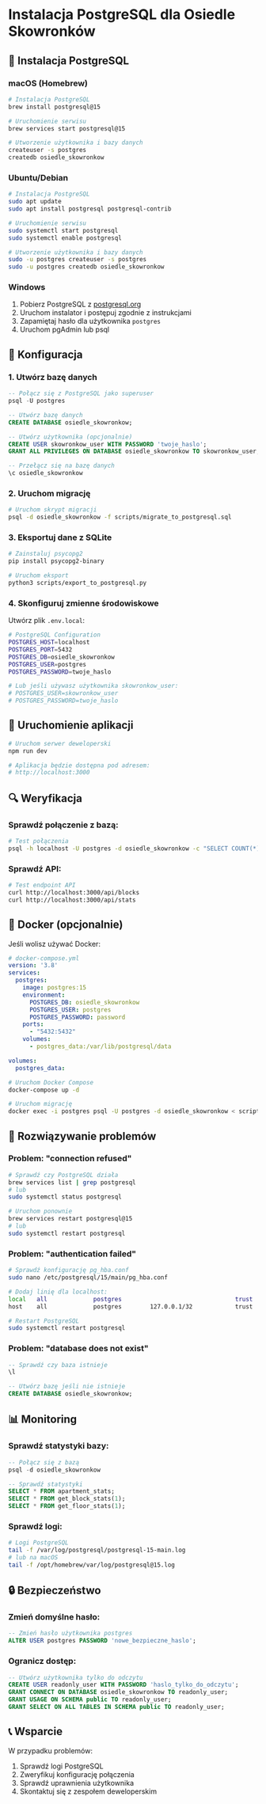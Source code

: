 # Instalacja PostgreSQL dla Osiedle Skowronków

## 🐘 Instalacja PostgreSQL

### macOS (Homebrew)

```bash
# Instalacja PostgreSQL
brew install postgresql@15

# Uruchomienie serwisu
brew services start postgresql@15

# Utworzenie użytkownika i bazy danych
createuser -s postgres
createdb osiedle_skowronkow
```

### Ubuntu/Debian

```bash
# Instalacja PostgreSQL
sudo apt update
sudo apt install postgresql postgresql-contrib

# Uruchomienie serwisu
sudo systemctl start postgresql
sudo systemctl enable postgresql

# Utworzenie użytkownika i bazy danych
sudo -u postgres createuser -s postgres
sudo -u postgres createdb osiedle_skowronkow
```

### Windows

1. Pobierz PostgreSQL z [postgresql.org](https://www.postgresql.org/download/windows/)
2. Uruchom instalator i postępuj zgodnie z instrukcjami
3. Zapamiętaj hasło dla użytkownika `postgres`
4. Uruchom pgAdmin lub psql

## 🔧 Konfiguracja

### 1. Utwórz bazę danych

```sql
-- Połącz się z PostgreSQL jako superuser
psql -U postgres

-- Utwórz bazę danych
CREATE DATABASE osiedle_skowronkow;

-- Utwórz użytkownika (opcjonalnie)
CREATE USER skowronkow_user WITH PASSWORD 'twoje_haslo';
GRANT ALL PRIVILEGES ON DATABASE osiedle_skowronkow TO skowronkow_user;

-- Przełącz się na bazę danych
\c osiedle_skowronkow
```

### 2. Uruchom migrację

```bash
# Uruchom skrypt migracji
psql -d osiedle_skowronkow -f scripts/migrate_to_postgresql.sql
```

### 3. Eksportuj dane z SQLite

```bash
# Zainstaluj psycopg2
pip install psycopg2-binary

# Uruchom eksport
python3 scripts/export_to_postgresql.py
```

### 4. Skonfiguruj zmienne środowiskowe

Utwórz plik `.env.local`:

```bash
# PostgreSQL Configuration
POSTGRES_HOST=localhost
POSTGRES_PORT=5432
POSTGRES_DB=osiedle_skowronkow
POSTGRES_USER=postgres
POSTGRES_PASSWORD=twoje_haslo

# Lub jeśli używasz użytkownika skowronkow_user:
# POSTGRES_USER=skowronkow_user
# POSTGRES_PASSWORD=twoje_haslo
```

## 🚀 Uruchomienie aplikacji

```bash
# Uruchom serwer deweloperski
npm run dev

# Aplikacja będzie dostępna pod adresem:
# http://localhost:3000
```

## 🔍 Weryfikacja

### Sprawdź połączenie z bazą:

```bash
# Test połączenia
psql -h localhost -U postgres -d osiedle_skowronkow -c "SELECT COUNT(*) FROM apartments;"
```

### Sprawdź API:

```bash
# Test endpoint API
curl http://localhost:3000/api/blocks
curl http://localhost:3000/api/stats
```

## 🐳 Docker (opcjonalnie)

Jeśli wolisz używać Docker:

```yaml
# docker-compose.yml
version: '3.8'
services:
  postgres:
    image: postgres:15
    environment:
      POSTGRES_DB: osiedle_skowronkow
      POSTGRES_USER: postgres
      POSTGRES_PASSWORD: password
    ports:
      - "5432:5432"
    volumes:
      - postgres_data:/var/lib/postgresql/data

volumes:
  postgres_data:
```

```bash
# Uruchom Docker Compose
docker-compose up -d

# Uruchom migrację
docker exec -i postgres psql -U postgres -d osiedle_skowronkow < scripts/migrate_to_postgresql.sql
```

## 🔧 Rozwiązywanie problemów

### Problem: "connection refused"

```bash
# Sprawdź czy PostgreSQL działa
brew services list | grep postgresql
# lub
sudo systemctl status postgresql

# Uruchom ponownie
brew services restart postgresql@15
# lub
sudo systemctl restart postgresql
```

### Problem: "authentication failed"

```bash
# Sprawdź konfigurację pg_hba.conf
sudo nano /etc/postgresql/15/main/pg_hba.conf

# Dodaj linię dla localhost:
local   all             postgres                                trust
host    all             postgres        127.0.0.1/32            trust

# Restart PostgreSQL
sudo systemctl restart postgresql
```

### Problem: "database does not exist"

```sql
-- Sprawdź czy baza istnieje
\l

-- Utwórz bazę jeśli nie istnieje
CREATE DATABASE osiedle_skowronkow;
```

## 📊 Monitoring

### Sprawdź statystyki bazy:

```sql
-- Połącz się z bazą
psql -d osiedle_skowronkow

-- Sprawdź statystyki
SELECT * FROM apartment_stats;
SELECT * FROM get_block_stats(1);
SELECT * FROM get_floor_stats(1);
```

### Sprawdź logi:

```bash
# Logi PostgreSQL
tail -f /var/log/postgresql/postgresql-15-main.log
# lub na macOS
tail -f /opt/homebrew/var/log/postgresql@15.log
```

## 🔒 Bezpieczeństwo

### Zmień domyślne hasło:

```sql
-- Zmień hasło użytkownika postgres
ALTER USER postgres PASSWORD 'nowe_bezpieczne_haslo';
```

### Ogranicz dostęp:

```sql
-- Utwórz użytkownika tylko do odczytu
CREATE USER readonly_user WITH PASSWORD 'haslo_tylko_do_odczytu';
GRANT CONNECT ON DATABASE osiedle_skowronkow TO readonly_user;
GRANT USAGE ON SCHEMA public TO readonly_user;
GRANT SELECT ON ALL TABLES IN SCHEMA public TO readonly_user;
```

## 📞 Wsparcie

W przypadku problemów:
1. Sprawdź logi PostgreSQL
2. Zweryfikuj konfigurację połączenia
3. Sprawdź uprawnienia użytkownika
4. Skontaktuj się z zespołem deweloperskim
